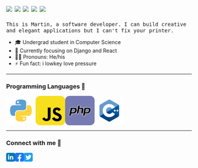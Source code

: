 <h1>
  <img align="center" width="40px" src="https://avatars.dicebear.com/api/initials/H.svg" />
  <img align="center" width="40px" src="https://avatars.dicebear.com/api/initials/E.svg" />
  <img align="center" width="40px" src="https://avatars.dicebear.com/api/initials/L.svg" />
  <img align="center" width="40px" src="https://avatars.dicebear.com/api/initials/L.svg" />
  <img align="center" width="40px" src="https://avatars.dicebear.com/api/initials/O.svg" />
</h1>

<samp>This is Martin, a software developer. I can build creative and elegant applications but I can't fix your printer.

- 🎓 Undergrad student in Computer Science
- 🐍 Currently focusing on Django and React
- 🙆‍♂️ Pronouns: He/his
- ⚡ Fun fact: i lowkey love pressure
<hr>

### Programming Languages 🐍
<img align="left" width="80px" src="https://raw.githubusercontent.com/edent/SuperTinyIcons/fa85669367bb1182ad208b7c2fed85ba05d574bb/images/svg/python.svg" />
<img align="left" width="80px" src="https://raw.githubusercontent.com/edent/SuperTinyIcons/fa85669367bb1182ad208b7c2fed85ba05d574bb/images/svg/javascript.svg" />
<img align="left" width="80px" src="https://raw.githubusercontent.com/edent/SuperTinyIcons/fa85669367bb1182ad208b7c2fed85ba05d574bb/images/svg/php.svg" />
<img align="center" width="80px" src="https://raw.githubusercontent.com/edent/SuperTinyIcons/fa85669367bb1182ad208b7c2fed85ba05d574bb/images/svg/cplusplus.svg" />
<hr>

### Connect with me 🔗
<a href="https://www.linkedin.com/in/nitram-dev/">
  <img align="left" height="24px" src="https://raw.githubusercontent.com/edent/SuperTinyIcons/099dc12b59179d07d534069bc8551718f786d91a/images/svg/linkedin.svg" />
</a>
<a href="https://www.facebook.com/nitram.dev/">
  <img align="left" height="24px" src="https://raw.githubusercontent.com/edent/SuperTinyIcons/099dc12b59179d07d534069bc8551718f786d91a/images/svg/facebook.svg"/>
</a>
<a href="https://twitter.com/nitram_dev">
  <img align="left" height="24px" src="https://raw.githubusercontent.com/edent/SuperTinyIcons/099dc12b59179d07d534069bc8551718f786d91a/images/svg/twitter.svg"/>
</a>


